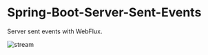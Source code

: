 # Spring-Boot-Server-Sent-Events
Server sent events with WebFlux.

![stream](https://github.com/mertcakmak2/Spring-Boot-Server-Sent-Events/assets/21373505/6a8e88f6-c49c-4885-814c-8820867ae7aa)
